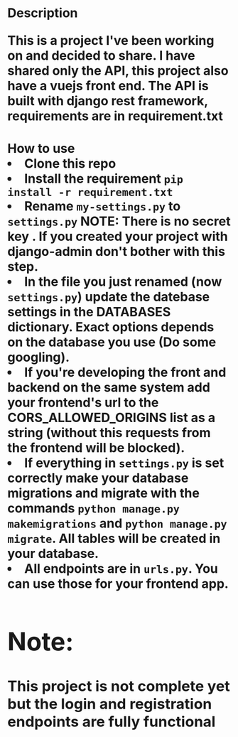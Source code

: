<h1>Description
  <p>This is a project I've been working on and decided to share. I have shared only the API, this project also have a vuejs front end.
    The API is built with django rest framework, requirements are in requirement.txt </p>
  
<h1>How to use
  <li>Clone this repo
  <li>Install the requirement <code>pip install -r requirement.txt</code>
  <li>Rename <code>my-settings.py</code> to <code>settings.py</code> NOTE: There is no secret key . If you created your project with django-admin don't bother with this step.
  <li>In the file you just renamed (now <code>settings.py</code>) update the datebase settings in the DATABASES dictionary. Exact options depends on the database you use (Do some googling).  
  <li>If you're developing the front and backend on the same system add your frontend's url to the CORS_ALLOWED_ORIGINS list as a string (without this requests from the frontend will be blocked).
  <li>If everything in <code>settings.py</code> is set correctly make your database migrations and migrate with the commands <code>python manage.py makemigrations</code> and <code>python manage.py migrate</code>. All tables will be created in your database.
  <li>All endpoints are in <code>urls.py</code>. You can use those for your frontend app.
    
<h1>Note:
  <h3>This project is not complete yet but the login and registration endpoints are fully functional</h3>
 
    
